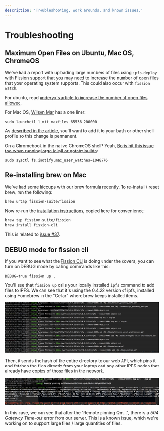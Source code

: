 ```yaml
---
description: 'Troubleshooting, work arounds, and known issues.'
---
```


# Troubleshooting

## Maximum Open Files on Ubuntu, Mac OS, ChromeOS

We've had a report with uploading large numbers of files using `ipfs-deploy` with Fission support that you may need to increase the number of open files that your operating system supports. This could also occur with `fission watch`.

For ubuntu, read [underyx's article to increase the number of open files allowed](https://underyx.me/articles/raising-the-maximum-number-of-file-descriptors).

For Mac OS, [Wilson Mar](https://wilsonmar.github.io/maximum-limits/) has a one liner:

```text
sudo launchctl limit maxfiles 65536 200000
```

As [described in the article,](https://wilsonmar.github.io/maximum-limits/) you'll want to add it to your bash or other shell profile so this change is permanent.

On a Chromebook in the native ChromeOS shell? Yeah, [Boris hit this issue too when running large jekyll or gatsby builds](https://wiki.bmann.ca/chromebook#increase-inotify):

```text
sudo sysctl fs.inotify.max_user_watches=1048576
```

## Re-installing brew on Mac

We've had some hiccups with our brew formula recently. To re-install / reset brew, run the following:

```text
brew untap fission-suite/fission
```

Now re-run the [installation instructions](https://guide.fission.codes/installation#macos), copied here for convenience:

```text
brew tap fission-suite/fission
brew install fission-cli
```

This is related to [issue \#37](https://github.com/fission-suite/cli/issues/37).

## DEBUG mode for fission cli

If you want to see what the [Fission CLI](../apps/cli.md) is doing under the covers, you can turn on DEBUG mode by calling commands like this:

```text
DEBUG=true fission up .
```

You'll see that `fission up` calls your locally installed `ipfs` command to add files to IPFS. We can see that it's using the 0.4.22 version of ipfs, installed using Homebrew in the "Cellar" where brew keeps installed items.

![](../.gitbook/assets/screen-shot-2020-03-04-at-8.00.25-am.png)

Then, it sends the hash of the entire directory to our web API, which pins it and fetches the files directly from your laptop and any other IPFS nodes that already have copies of those files in the network.

![](../.gitbook/assets/screenshot-2020-03-04-08.58.05.png)

In this case, we can see that after the "Remote pinning Qm…", there is a _504 Gateway Time-out_ error from our server. This is a known issue, which we're working on to support large files / large quantities of files.

